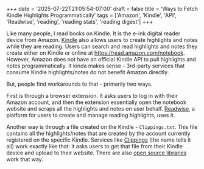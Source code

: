 +++
date = '2025-07-22T21:05:54-07:00'
draft = false
title = 'Ways to Fetch Kindle Highlights Programmatically'
tags = ['Amazon', 'Kindle', 'API', 'Readwise', 'reading', 'reading stats', 'reading digest']
+++

Like many people, I read books on Kindle. It is the e-ink digital reader device from Amazon. [Kindle](https://www.amazon.com/b/?node=11627044011) also allows users to create highlights and notes while they are reading. Users can search and read highlights and notes they create either on Kindle or online at https://read.amazon.com/notebook. However, Amazon does not have an official Kindle API to pull highlights and notes programmatically. It kinda makes sense - 3rd-party services that consume Kindle highlights/notes do not benefit Amazon directly. 

But, people find workarounds to that - primarily two ways.

First is through a browser extension. It asks users to log in with their Amazon account, and then the extension essentially open the notebook website and scraps all the highlights and notes on user behalf. [Readwise](https://docs.readwise.io/readwise/docs/importing-highlights/kindle#how-do-i-download-the-readwise-chrome-extension), a platform for users to create and manage reading highlights, uses it. 

Another way is through a file created on the Kindle - `Clippings.txt`. This file contains all the highlights/notes that are created by the account currently registered on the specific Kindle. Services like [Clippings](https://www.clippings.io) (the name tells it all) work exactly like that: it asks users to get that file from their Kindle device and upload to their website. There are also [open source libraries](https://github.com/paperboi/kindle2notion) work that way. 